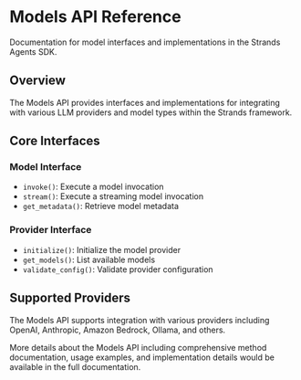 # Models API Reference

Documentation for model interfaces and implementations in the Strands Agents SDK.

## Overview

The Models API provides interfaces and implementations for integrating with various LLM providers and model types within the Strands framework.

## Core Interfaces

### Model Interface
- `invoke()`: Execute a model invocation
- `stream()`: Execute a streaming model invocation
- `get_metadata()`: Retrieve model metadata

### Provider Interface
- `initialize()`: Initialize the model provider
- `get_models()`: List available models
- `validate_config()`: Validate provider configuration

## Supported Providers

The Models API supports integration with various providers including OpenAI, Anthropic, Amazon Bedrock, Ollama, and others.

More details about the Models API including comprehensive method documentation, usage examples, and implementation details would be available in the full documentation.